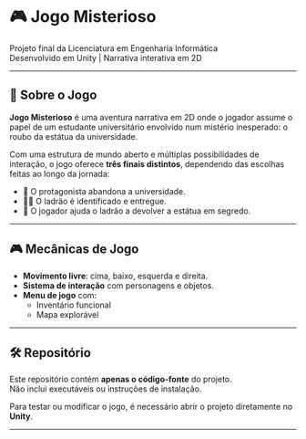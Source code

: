 # 🎮 Jogo Misterioso

Projeto final da Licenciatura em Engenharia Informática  
Desenvolvido em Unity | Narrativa interativa em 2D

---

## 🧩 Sobre o Jogo

**Jogo Misterioso** é uma aventura narrativa em 2D onde o jogador assume o papel de um estudante universitário envolvido num mistério inesperado: o roubo da estátua da universidade.

Com uma estrutura de mundo aberto e múltiplas possibilidades de interação, o jogo oferece **três finais distintos**, dependendo das escolhas feitas ao longo da jornada:

- 🏫 O protagonista abandona a universidade.
- 🕵️‍♂️ O ladrão é identificado e entregue.
- 🫱 O jogador ajuda o ladrão a devolver a estátua em segredo.

---

## 🎮 Mecânicas de Jogo

- **Movimento livre**: cima, baixo, esquerda e direita.
- **Sistema de interação** com personagens e objetos.
- **Menu de jogo** com:
  - Inventário funcional
  - Mapa explorável

---

## 🛠️ Repositório

Este repositório contém **apenas o código-fonte** do projeto.  
Não inclui executáveis ou instruções de instalação.

Para testar ou modificar o jogo, é necessário abrir o projeto diretamente no **Unity**.

---
